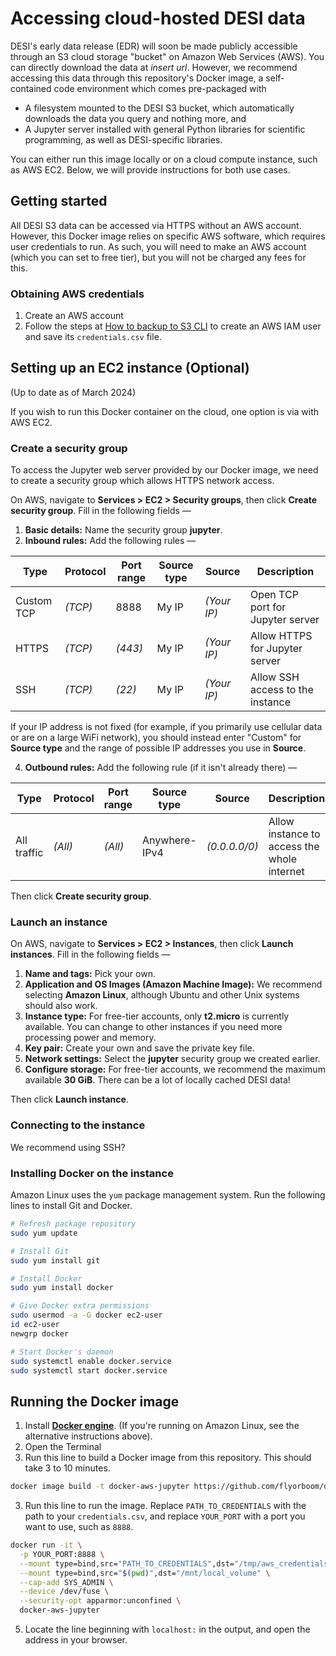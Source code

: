 # Accessing cloud-hosted DESI data

DESI's early data release (EDR) will soon be made publicly accessible through an S3 cloud storage "bucket" on Amazon Web Services (AWS). 
You can directly download the data at _insert url_.
However, we recommend accessing this data through this repository's Docker image,
a self-contained code environment which comes pre-packaged with
* A filesystem mounted to the DESI S3 bucket, which automatically downloads the data you query and nothing more, and
* A Jupyter server installed with general Python libraries for scientific programming, as well as DESI-specific libraries.

You can either run this image locally or on a cloud compute instance, such as AWS EC2. 
Below, we will provide instructions for both use cases.

## Getting started

All DESI S3 data can be accessed via HTTPS without an AWS account.
However, this Docker image relies on specific AWS software, which requires user credentials to run.
As such, you will need to make an AWS account (which you can set to free tier), but you will not be charged any fees for this.

### Obtaining AWS credentials

1. Create an AWS account
2. Follow the steps at [How to backup to S3 CLI](https://aws.amazon.com/getting-started/hands-on/backup-to-s3-cli/)
   to create an AWS IAM user and save its `credentials.csv` file.

## Setting up an EC2 instance (Optional)

(Up to date as of March 2024)

If you wish to run this Docker container on the cloud, one option is via with AWS EC2.

### Create a security group

To access the Jupyter web server provided by our Docker image, 
we need to create a security group which allows HTTPS network access.

On AWS, navigate to **Services > EC2 > Security groups**, then click **Create security group**.
Fill in the following fields &mdash;

1. **Basic details:** Name the security group **jupyter**.
2. **Inbound rules:** Add the following rules &mdash;

| Type       | Protocol | Port range | Source type | Source      | Description
| ----       | -------- | ---------- | ----------- | ------      | -----------
| Custom TCP | _(TCP)_  | 8888       | My IP       | _(Your IP)_ | Open TCP port for Jupyter server
| HTTPS      | _(TCP)_  | _(443)_    | My IP       | _(Your IP)_ | Allow HTTPS for Jupyter server
| SSH        | _(TCP)_  | _(22)_     | My IP       | _(Your IP)_ | Allow SSH access to the instance

If your IP address is not fixed (for example, if you primarily use cellular data or are on a large WiFi network),
you should instead enter "Custom" for **Source type** and the range of possible IP addresses you use in **Source**.
   
4. **Outbound rules:** Add the following rule (if it isn't already there) &mdash;

| Type        | Protocol | Port range | Source type   | Source        | Description
| ----        | -------- | ---------- | -----------   | ------        | -----------
| All traffic | _(All)_  | _(All)_    | Anywhere-IPv4 | _(0.0.0.0/0)_ | Allow instance to access the whole internet

Then click **Create security group**.

### Launch an instance

On AWS, navigate to **Services > EC2 > Instances**, then click **Launch instances**.
Fill in the following fields &mdash;

1. **Name and tags:** Pick your own.
2. **Application and OS Images (Amazon Machine Image):** We recommend selecting **Amazon Linux**, although Ubuntu and other Unix systems should also work.
3. **Instance type:** For free-tier accounts, only **t2.micro** is currently available.
   You can change to other instances if you need more processing power and memory.
4. **Key pair:** Create your own and save the private key file.
5. **Network settings:** Select the **jupyter** security group we created earlier.
6. **Configure storage:** For free-tier accounts, we recommend the maximum available **30 GiB**. There can be a lot of locally cached DESI data!

Then click **Launch instance**.

### Connecting to the instance

We recommend using SSH?

### Installing Docker on the instance

Amazon Linux uses the `yum` package management system. 
Run the following lines to install Git and Docker.
```bash
# Refresh package repository
sudo yum update

# Install Git
sudo yum install git

# Install Docker
sudo yum install docker

# Give Docker extra permissions
sudo usermod -a -G docker ec2-user
id ec2-user
newgrp docker

# Start Docker's daemon
sudo systemctl enable docker.service
sudo systemctl start docker.service
```

## Running the Docker image

1. Install **[Docker engine](https://docs.docker.com/engine/install/)**.
   (If you're running on Amazon Linux, see the alternative instructions above).
3. Open the Terminal
4. Run this line to build a Docker image from this repository. This should take 3 to 10 minutes.
```bash
docker image build -t docker-aws-jupyter https://github.com/flyorboom/docker-aws-jupyter.git
```
3. Run this line to run the image. Replace `PATH_TO_CREDENTIALS` with the path to your `credentials.csv`, and replace `YOUR_PORT` with a port you want to use, such as `8888`.
```bash
docker run -it \
  -p YOUR_PORT:8888 \
  --mount type=bind,src="PATH_TO_CREDENTIALS",dst="/tmp/aws_credentials.csv",readonly \
  --mount type=bind,src="$(pwd)",dst="/mnt/local_volume" \
  --cap-add SYS_ADMIN \
  --device /dev/fuse \
  --security-opt apparmor:unconfined \
  docker-aws-jupyter
```
5. Locate the line beginning with `localhost:` in the output, and open the address in your browser.

